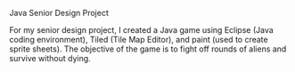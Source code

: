 Java Senior Design Project

For my senior design project, I created a Java game using Eclipse (Java coding environment), Tiled (Tile Map Editor), and paint (used to create sprite sheets).
The objective of the game is to fight off rounds of aliens and survive without dying.
